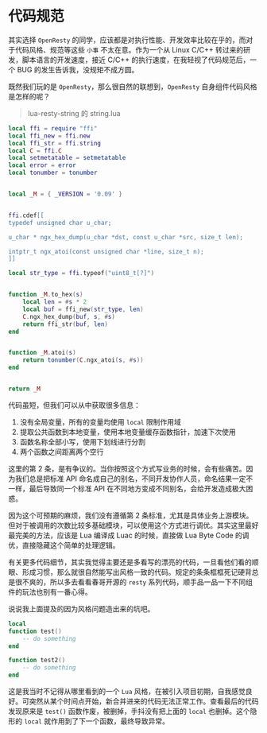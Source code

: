 # 代码规范

其实选择 `OpenResty` 的同学，应该都是对执行性能、开发效率比较在乎的，而对于代码风格、规范等这些 `小事` 不太在意。作为一个从 Linux C/C++ 转过来的研发，脚本语言的开发速度，接近 C/C++ 的执行速度，在我轻视了代码规范后，一个 BUG 的发生告诉我，没规矩不成方圆。

既然我们玩的是 `OpenResty`，那么很自然的联想到，`OpenResty` 自身组件代码风格是怎样的呢？

> lua-resty-string 的 string.lua

```lua
local ffi = require "ffi"
local ffi_new = ffi.new
local ffi_str = ffi.string
local C = ffi.C
local setmetatable = setmetatable
local error = error
local tonumber = tonumber


local _M = { _VERSION = '0.09' }


ffi.cdef[[
typedef unsigned char u_char;

u_char * ngx_hex_dump(u_char *dst, const u_char *src, size_t len);

intptr_t ngx_atoi(const unsigned char *line, size_t n);
]]

local str_type = ffi.typeof("uint8_t[?]")


function _M.to_hex(s)
    local len = #s * 2
    local buf = ffi_new(str_type, len)
    C.ngx_hex_dump(buf, s, #s)
    return ffi_str(buf, len)
end


function _M.atoi(s)
    return tonumber(C.ngx_atoi(s, #s))
end


return _M
```

代码虽短，但我们可以从中获取很多信息：

1. 没有全局变量，所有的变量均使用 `local` 限制作用域
2. 提取公共函数到本地变量，使用本地变量缓存函数指针，加速下次使用
3. 函数名称全部小写，使用下划线进行分割
4. 两个函数之间距离两个空行

这里的第 2 条，是有争议的。当你按照这个方式写业务的时候，会有些痛苦。因为我们总是把标准 API 命名成自己的别名，不同开发协作人员，命名结果一定不一样，最后导致同一个标准 API 在不同地方变成不同别名，会给开发造成极大困惑。

因为这个可预期的麻烦，我们没有遵循第 2 条标准，尤其是具体业务上游模块。但对于被调用的次数比较多基础模块，可以使用这个方式进行调优。其实这里最好最完美的方法，应该是 Lua 编译成 Luac 的时候，直接做 Lua Byte Code 的调优，直接隐藏这个简单的处理逻辑。

有关更多代码细节，其实我觉得主要还是多看写的漂亮的代码，一旦看他们看的顺眼、形成习惯，那么就很自然能写出风格一致的代码。规定的条条框框死记硬背总是很不爽的，所以多去看看春哥开源的 `resty` 系列代码，顺手品一品一下不同组件的玩法也别有一番心得。

说说我上面提及的因为风格问题造出来的坑吧。

```lua
local
function test()
    -- do something
end

function test2()
    -- do something
end
```

这是我当时不记得从哪里看到的一个 `Lua` 风格，在被引入项目初期，自我感觉良好。可突然从某个时间点开始，新合并进来的代码无法正常工作。查看最后的代码发现原来是 `test()` 函数作废，被删掉，手抖没有把上面的 `local` 也删掉。这个隐形的 `local` 就作用到了下一个函数，最终导致异常。
